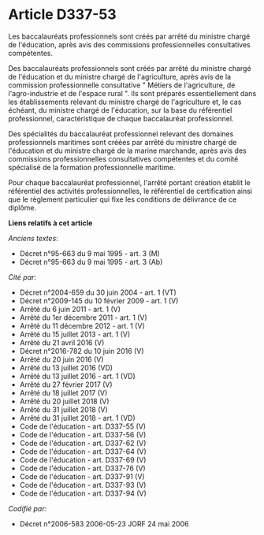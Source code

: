 # Article D337-53

Les baccalauréats professionnels sont créés par arrêté du ministre chargé de l'éducation, après avis des commissions
professionnelles consultatives compétentes.

Des baccalauréats professionnels sont créés par arrêté du ministre chargé de l'éducation et du ministre chargé de
l'agriculture, après avis de la commission professionnelle consultative " Métiers de l'agriculture, de l'agro-industrie et de
l'espace rural ". Ils sont préparés essentiellement dans les établissements relevant du ministre chargé de l'agriculture et,
le cas échéant, du ministre chargé de l'éducation, sur la base du référentiel professionnel, caractéristique de chaque
baccalauréat professionnel.

Des spécialités du baccalauréat professionnel relevant des domaines professionnels maritimes sont créées par arrêté du
ministre chargé de l'éducation et du ministre chargé de la marine marchande, après avis des commissions professionnelles
consultatives compétentes et du comité spécialisé de la formation professionnelle maritime.

Pour chaque baccalauréat professionnel, l'arrêté portant création établit le référentiel des activités professionnelles, le
référentiel de certification ainsi que le règlement particulier qui fixe les conditions de délivrance de ce diplôme.

**Liens relatifs à cet article**

_Anciens textes_:

  - Décret n°95-663 du 9 mai 1995 - art. 3 (M)
  - Décret n°95-663 du 9 mai 1995 - art. 3 (Ab)

_Cité par_:

  - Décret n°2004-659 du 30 juin 2004 - art. 1 (VT)
  - Décret n°2009-145 du 10 février 2009 - art. 1 (V)
  - Arrêté du 6 juin 2011 - art. 1 (V)
  - Arrêté du 1er décembre 2011 - art. 1 (V)
  - Arrêté du 11 décembre 2012 - art. 1 (V)
  - Arrêté du 15 juillet 2013 - art. 1 (V)
  - Arrêté du 21 avril 2016 (V)
  - Décret n°2016-782 du 10 juin 2016 (V)
  - Arrêté du 20 juin 2016 (V)
  - Arrêté du 13 juillet 2016 (VD)
  - Arrêté du 13 juillet 2016 - art. 1 (VD)
  - Arrêté du 27 février 2017 (V)
  - Arrêté du 18 juillet 2017 (V)
  - Arrêté du 20 juillet 2018 (V)
  - Arrêté du 31 juillet 2018 (V)
  - Arrêté du 31 juillet 2018 - art. 1 (VD)
  - Code de l'éducation - art. D337-55 (V)
  - Code de l'éducation - art. D337-56 (V)
  - Code de l'éducation - art. D337-62 (V)
  - Code de l'éducation - art. D337-64 (V)
  - Code de l'éducation - art. D337-69 (V)
  - Code de l'éducation - art. D337-76 (V)
  - Code de l'éducation - art. D337-91 (V)
  - Code de l'éducation - art. D337-93 (V)
  - Code de l'éducation - art. D337-94 (V)

_Codifié par_:

  - Décret n°2006-583 2006-05-23 JORF 24 mai 2006

